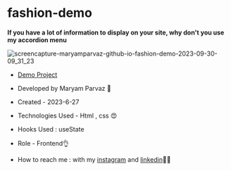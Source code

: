 # fashion-demo
**If you have a lot of information to display on your site, why don't you use my accordion menu**


![screencapture-maryamparvaz-github-io-fashion-demo-2023-09-30-09_31_23](https://github.com/maryamparvaz/fashion-demo/assets/124708513/1f5a6210-63cc-40c5-bfe0-a8ee0b210938)



- [Demo Project](https://maryamparvaz.github.io/fashion-demo/)


- Developed by Maryam Parvaz 🙎

- Created - 2023-6-27

- Technologies Used - Html , css 😍

- Hooks Used : useState 

- Role - Frontend👌

- How to reach me : with my [instagram](https://www.instagram.com/maryamparvaz_web) and [linkedin](https://www.linkedin.com/in/maryamparvaz)👩‍💻
